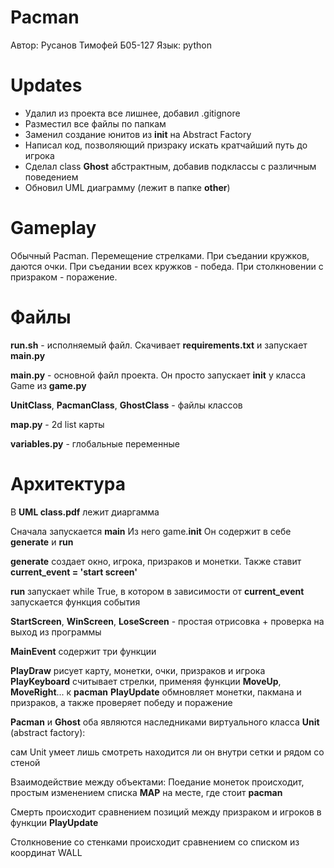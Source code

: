 # Pacman
Автор: Русанов Тимофей Б05-127
Язык: python

# Updates

+ Удалил из проекта все лишнее, добавил .gitignore
+ Разместил все файлы по папкам
+ Заменил создание юнитов из __init__ на Abstract Factory
+ Написал код, позволяющий призраку искать кратчайший путь до игрока
+ Сделал class **Ghost** абстрактным, добавив подклассы с различным поведением
+ Обновил UML диаграмму (лежит в папке **other**)

# Gameplay
Обычный Pacman. Перемещение стрелками. При съедании кружков, даются очки. При съедании всех кружков - победа. При столкновении с призраком - поражение.

# Файлы
**run.sh** - исполняемый файл. Скачивает **requirements.txt** и запускает **main.py**

**main.py** - основной файл проекта. Он просто запускает __init__ у класса Game из **game.py**

**UnitClass**, **PacmanClass**, **GhostClass** - файлы классов

**map.py** - 2d list карты

**variables.py** - глобальные переменные

# Архитектура
В **UML class.pdf** лежит диаргамма

Сначала запускается **main**
Из него game.__init__
Он содержит в себе **generate**  и **run**

**generate** создает окно, игрока, призраков и монетки. Также ставит **current_event = 'start screen'**

**run** запускает while True, в котором в зависимости от **current_event** запускается функция события

**StartScreen**, **WinScreen**, **LoseScreen** - простая отрисовка + проверка на выход из программы

**MainEvent** содержит три функции

**PlayDraw** рисует карту, монетки, очки, призраков и игрока
**PlayKeyboard** считывает стрелки, применяя функции **MoveUp**, **MoveRight**... к **pacman**
**PlayUpdate** обмновляет монетки, пакмана и призраков, а также проверяет победу и поражение

**Pacman** и **Ghost** оба являются наследниками виртуального класса **Unit** (abstract factory):

сам Unit умеет лишь смотреть находится ли он внутри сетки и рядом со стеной

Взаимодействие между объектами:
Поедание монеток происходит, простым изменением списка **MAP** на месте, где стоит **pacman**

Смерть происходит сравнением позиций между призраком и игроков в функции **PlayUpdate**

Столкновение со стенками происходит сравнением со списком из координат WALL

